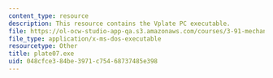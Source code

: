 ```yaml
---
content_type: resource
description: This resource contains the Vplate PC executable.
file: https://ol-ocw-studio-app-qa.s3.amazonaws.com/courses/3-91-mechanical-behavior-of-plastics-spring-2007/048cfce384be3971c75468737485e398_plate07.exe
file_type: application/x-ms-dos-executable
resourcetype: Other
title: plate07.exe
uid: 048cfce3-84be-3971-c754-68737485e398
---
```

